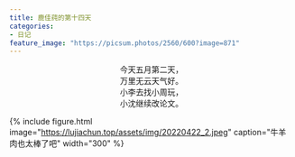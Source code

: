 ```yaml
---
title: 鹿佳莼的第十四天
categories:
- 日记
feature_image: "https://picsum.photos/2560/600?image=871"
---
```


<center>今天五月第二天，</center>
<center>万里无云天气好。</center>
<center>小李去找小周玩，</center>
<center>小沈继续改论文。</center>



{% include figure.html image="https://lujiachun.top/assets/img/20220422_2.jpeg" caption="牛羊肉也太棒了吧" width="300" %}